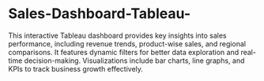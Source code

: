 # Sales-Dashboard-Tableau-
This interactive Tableau dashboard provides key insights into sales performance, including revenue trends, product-wise sales, and regional comparisons. It features dynamic filters for better data exploration and real-time decision-making. Visualizations include bar charts, line graphs, and KPIs to track business growth effectively.
